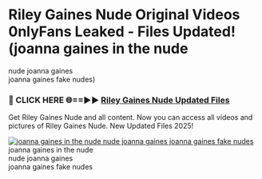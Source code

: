 # Riley Gaines Nude Original Videos 0nlyFans Leaked - Files Updated! (joanna gaines in the nude<br>
nude joanna gaines<br>
joanna gaines fake nudes)

<h3>🔴 CLICK HERE 🌐==►► <a href="https://tinyurl.com/2p9ay9w9" rel="nofollow">Riley Gaines Nude Updated Files</a></h3>

Get Riley Gaines Nude and all content. Now you can access all videos and pictures of Riley Gaines Nude. New Updated Files 2025!

[![joanna gaines in the nude<br>
nude joanna gaines<br>
joanna gaines fake nudes](https://i.imgur.com/KQgVmj3.gif)](https://tinyurl.com/2p9ay9w9)
joanna gaines in the nude<br>
nude joanna gaines<br>
joanna gaines fake nudes